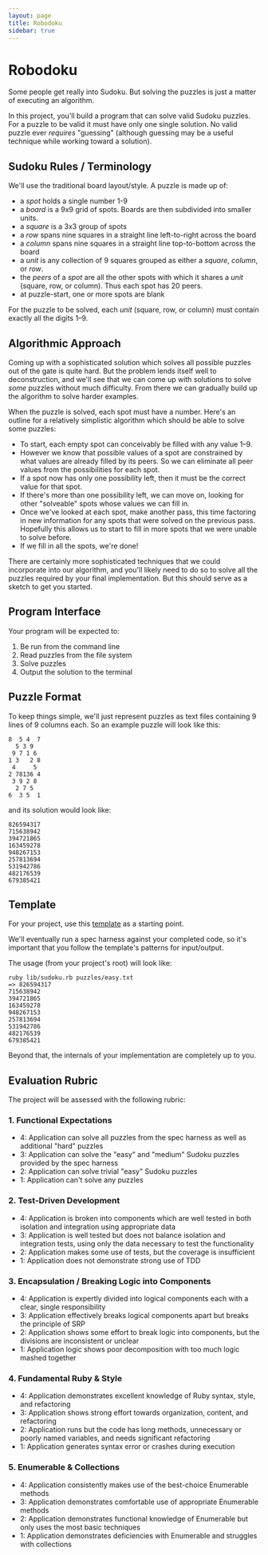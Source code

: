 ```yaml
---
layout: page
title: Robodoku
sidebar: true
---
```


# Robodoku

Some people get really into Sudoku. But solving the puzzles is just a matter
of executing an algorithm.

In this project, you'll build a program that can solve valid Sudoku puzzles.
For a puzzle to be valid it must have only one single solution.
No valid puzzle ever _requires_ "guessing" (although guessing may be a
useful technique while working toward a solution).

## Sudoku Rules / Terminology

We'll use the traditional board layout/style. A puzzle is made up of:

* a *spot* holds a single number 1-9
* a *board* is a 9x9 grid of spots. Boards are then subdivided into
  smaller units.
* a *square* is a 3x3 group of spots
* a *row* spans nine squares in a straight line left-to-right across the board
* a *column* spans nine squares in a straight line top-to-bottom across the board
* a *unit* is any collection of 9 squares grouped as either a *square*,
  *column*, or *row*.
* the *peers* of a *spot* are all the other spots with which it shares a
  *unit* (square, row, or column). Thus each spot has 20 peers.
* at puzzle-start, one or more spots are blank

For the puzzle to be solved, each *unit* (square, row, or column) must
contain exactly all the digits 1–9.

## Algorithmic Approach

Coming up with a sophisticated solution which solves all possible
puzzles out of the gate is quite hard. But the problem lends itself well
to deconstruction, and we'll see that we can come up with solutions to
solve _some_ puzzles without much difficulty. From there we can
gradually build up the algorithm to solve harder examples.

When the puzzle is solved, each spot must have a number. Here's an
outline for a relatively simplistic algorithm which should be able to
solve some puzzles:

* To start, each empty spot can conceivably be filled with any value
  1–9.
* However we know that possible values of a spot are constrained by what
  values are already filled by its peers. So we can eliminate all peer
  values from the possibilities for each spot.
* If a spot now has only one possibility left, then it must be the
  correct value for that spot.
* If there's more than one possibility left, we can move on, looking for other
  "solveable" spots whose values we can fill in.
* Once we've looked at each spot, make another pass, this time factoring
  in new information for any spots that were solved on the previous
  pass. Hopefully this allows us to start to fill in more spots that we
  were unable to solve before.
* If we fill in all the spots, we're done!

There are certainly more sophisticated techniques that we could
incorporate into our algorithm, and you'll likely need to do so to solve
all the puzzles required by your final implementation. But this should
serve as a sketch to get you started.

## Program Interface

Your program will be expected to:

1. Be run from the command line
2. Read puzzles from the file system
3. Solve puzzles
4. Output the solution to the terminal

## Puzzle Format

To keep things simple, we'll just represent puzzles as text files
containing 9 lines of 9 columns each. So an example puzzle will look
like this:

```
8  5 4  7
  5 3 9  
 9 7 1 6
1 3   2 8
 4     5
2 78136 4
 3 9 2 8
  2 7 5  
6  3 5  1
```

and its solution would look like:

```
826594317
715638942
394721865
163459278
948267153
257813694
531942786
482176539
679385421
```

## Template

For your project, use this [template](https://github.com/turingschool/robodoku-template)
as a starting point.

We'll eventually run a spec harness against your completed code, so it's important that you
follow the template's patterns for input/output.

The usage (from your project's root) will look like:

```
ruby lib/sudoku.rb puzzles/easy.txt
=> 826594317
715638942
394721865
163459278
948267153
257813694
531942786
482176539
679385421
```

Beyond that, the internals of your implementation are completely up to you.

## Evaluation Rubric

The project will be assessed with the following rubric:

### 1. Functional Expectations

* 4: Application can solve all puzzles from the spec harness as well as additional "hard" puzzles
* 3: Application can solve the "easy" and "medium" Sudoku puzzles provided by the spec harness
* 2: Application can solve trivial "easy" Sudoku puzzles
* 1: Application can't solve any puzzles

### 2. Test-Driven Development

* 4: Application is broken into components which are well tested in both isolation and integration using appropriate data
* 3: Application is well tested but does not balance isolation and integration tests, using only the data necessary to test the functionality
* 2: Application makes some use of tests, but the coverage is insufficient
* 1: Application does not demonstrate strong use of TDD

### 3. Encapsulation / Breaking Logic into Components

* 4: Application is expertly divided into logical components each with a clear, single responsibility
* 3: Application effectively breaks logical components apart but breaks the principle of SRP
* 2: Application shows some effort to break logic into components, but the divisions are inconsistent or unclear
* 1: Application logic shows poor decomposition with too much logic mashed together

### 4. Fundamental Ruby & Style

* 4:  Application demonstrates excellent knowledge of Ruby syntax, style, and refactoring
* 3:  Application shows strong effort towards organization, content, and refactoring
* 2:  Application runs but the code has long methods, unnecessary or poorly named variables, and needs significant refactoring
* 1:  Application generates syntax error or crashes during execution

### 5. Enumerable & Collections

* 4: Application consistently makes use of the best-choice Enumerable methods
* 3: Application demonstrates comfortable use of appropriate Enumerable methods
* 2: Application demonstrates functional knowledge of Enumerable but only uses the most basic techniques
* 1: Application demonstrates deficiencies with Enumerable and struggles with collections

